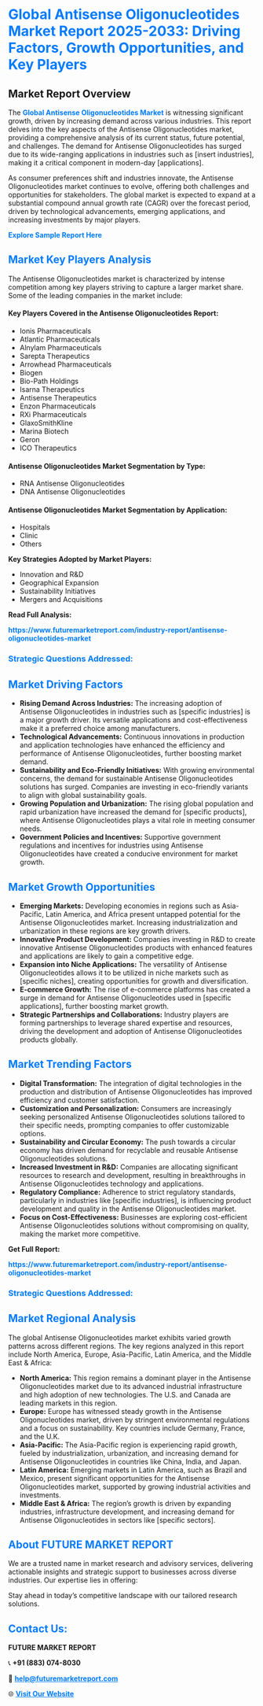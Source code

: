 <h1 style="color: #007BFF;">Global Antisense Oligonucleotides Market Report 2025-2033: Driving Factors, Growth Opportunities, and Key Players</h1>

<section id="overview">
<h2>Market Report Overview</h2>
<p>The <a href="https://www.futuremarketreport.com/industry-report/antisense-oligonucleotides-market" style="color: #007BFF; text-decoration: none;"><strong>Global Antisense Oligonucleotides Market</strong></a> is witnessing significant growth, driven by increasing demand across various industries. This report delves into the key aspects of the Antisense Oligonucleotides market, providing a comprehensive analysis of its current status, future potential, and challenges. The demand for Antisense Oligonucleotides has surged due to its wide-ranging applications in industries such as [insert industries], making it a critical component in modern-day [applications].</p>
<p>As consumer preferences shift and industries innovate, the Antisense Oligonucleotides market continues to evolve, offering both challenges and opportunities for stakeholders. The global market is expected to expand at a substantial compound annual growth rate (CAGR) over the forecast period, driven by technological advancements, emerging applications, and increasing investments by major players.</p>
</section>

<section id="overview">
<p><a href="https://www.futuremarketreport.com/request-sample/reportId=77510" style="color: #007BFF; text-decoration: none;"><strong>Explore Sample Report Here</strong></a></p>
</section>

<section id="key-players">
<h2 style="color: #007BFF;">Market Key Players Analysis</h2>
<p>The Antisense Oligonucleotides market is characterized by intense competition among key players striving to capture a larger market share. Some of the leading companies in the market include:</p>
<h4>Key Players Covered in the Antisense Oligonucleotides Report:</h4>
<ul><li>Ionis Pharmaceuticals</li><li>Atlantic Pharmaceuticals</li><li>Alnylam Pharmaceuticals</li><li>Sarepta Therapeutics</li><li>Arrowhead Pharmaceuticals</li><li>Biogen</li><li>Bio-Path Holdings</li><li>Isarna Therapeutics</li><li>Antisense Therapeutics</li><li>Enzon Pharmaceuticals</li><li>RXi Pharmaceuticals</li><li>GlaxoSmithKline</li><li>Marina Biotech</li><li>Geron</li><li>ICO Therapeutics</li></ul>
<h4>Antisense Oligonucleotides Market Segmentation by Type:</h4>
<ul><li>RNA Antisense Oligonucleotides</li><li>DNA Antisense Oligonucleotides</li></ul>

<h4>Antisense Oligonucleotides Market Segmentation by Application:</h4>
<ul><li>Hospitals</li><li>Clinic</li><li>Others</li></ul>
<p><strong>Key Strategies Adopted by Market Players:</strong></p>
<ul>
<li>Innovation and R&D</li>
<li>Geographical Expansion</li>
<li>Sustainability Initiatives</li>
<li>Mergers and Acquisitions</li>
</ul>
</section>

<section>
<p><strong>Read Full Analysis: </strong></p><a href="https://www.futuremarketreport.com/industry-report/antisense-oligonucleotides-market" style="color: #007BFF; text-decoration: none;"><strong>https://www.futuremarketreport.com/industry-report/antisense-oligonucleotides-market</strong></a>
<h3 style="color: #007BFF;">Strategic Questions Addressed:</h3>
</section>

<section id="driving-factors">
<h2 style="color: #007BFF;">Market Driving Factors</h2>
<ul>
<li><strong>Rising Demand Across Industries:</strong> The increasing adoption of Antisense Oligonucleotides in industries such as [specific industries] is a major growth driver. Its versatile applications and cost-effectiveness make it a preferred choice among manufacturers.</li>
<li><strong>Technological Advancements:</strong> Continuous innovations in production and application technologies have enhanced the efficiency and performance of Antisense Oligonucleotides, further boosting market demand.</li>
<li><strong>Sustainability and Eco-Friendly Initiatives:</strong> With growing environmental concerns, the demand for sustainable Antisense Oligonucleotides solutions has surged. Companies are investing in eco-friendly variants to align with global sustainability goals.</li>
<li><strong>Growing Population and Urbanization:</strong> The rising global population and rapid urbanization have increased the demand for [specific products], where Antisense Oligonucleotides plays a vital role in meeting consumer needs.</li>
<li><strong>Government Policies and Incentives:</strong> Supportive government regulations and incentives for industries using Antisense Oligonucleotides have created a conducive environment for market growth.</li>
</ul>
</section>

<section id="growth-opportunities">
<h2 style="color: #007BFF;">Market Growth Opportunities</h2>
<ul>
<li><strong>Emerging Markets:</strong> Developing economies in regions such as Asia-Pacific, Latin America, and Africa present untapped potential for the Antisense Oligonucleotides market. Increasing industrialization and urbanization in these regions are key growth drivers.</li>
<li><strong>Innovative Product Development:</strong> Companies investing in R&D to create innovative Antisense Oligonucleotides products with enhanced features and applications are likely to gain a competitive edge.</li>
<li><strong>Expansion into Niche Applications:</strong> The versatility of Antisense Oligonucleotides allows it to be utilized in niche markets such as [specific niches], creating opportunities for growth and diversification.</li>
<li><strong>E-commerce Growth:</strong> The rise of e-commerce platforms has created a surge in demand for Antisense Oligonucleotides used in [specific applications], further boosting market growth.</li>
<li><strong>Strategic Partnerships and Collaborations:</strong> Industry players are forming partnerships to leverage shared expertise and resources, driving the development and adoption of Antisense Oligonucleotides products globally.</li>
</ul>
</section>

<section id="trending-factors">
<h2 style="color: #007BFF;">Market Trending Factors</h2>
<ul>
<li><strong>Digital Transformation:</strong> The integration of digital technologies in the production and distribution of Antisense Oligonucleotides has improved efficiency and customer satisfaction.</li>
<li><strong>Customization and Personalization:</strong> Consumers are increasingly seeking personalized Antisense Oligonucleotides solutions tailored to their specific needs, prompting companies to offer customizable options.</li>
<li><strong>Sustainability and Circular Economy:</strong> The push towards a circular economy has driven demand for recyclable and reusable Antisense Oligonucleotides solutions.</li>
<li><strong>Increased Investment in R&D:</strong> Companies are allocating significant resources to research and development, resulting in breakthroughs in Antisense Oligonucleotides technology and applications.</li>
<li><strong>Regulatory Compliance:</strong> Adherence to strict regulatory standards, particularly in industries like [specific industries], is influencing product development and quality in the Antisense Oligonucleotides market.</li>
<li><strong>Focus on Cost-Effectiveness:</strong> Businesses are exploring cost-efficient Antisense Oligonucleotides solutions without compromising on quality, making the market more competitive.</li>
</ul>
</section>

<section>
<p><strong>Get Full Report: </strong></p><a href="https://www.futuremarketreport.com/industry-report/antisense-oligonucleotides-market" style="color: #007BFF; text-decoration: none;"><strong>https://www.futuremarketreport.com/industry-report/antisense-oligonucleotides-market</strong></a>
<h3 style="color: #007BFF;">Strategic Questions Addressed:</h3>
</section>


<section id="regional-analysis">
<h2 style="color: #007BFF;">Market Regional Analysis</h2>
<p>The global Antisense Oligonucleotides market exhibits varied growth patterns across different regions. The key regions analyzed in this report include North America, Europe, Asia-Pacific, Latin America, and the Middle East & Africa:</p>
<ul>
<li><strong>North America:</strong> This region remains a dominant player in the Antisense Oligonucleotides market due to its advanced industrial infrastructure and high adoption of new technologies. The U.S. and Canada are leading markets in this region.</li>
<li><strong>Europe:</strong> Europe has witnessed steady growth in the Antisense Oligonucleotides market, driven by stringent environmental regulations and a focus on sustainability. Key countries include Germany, France, and the U.K.</li>
<li><strong>Asia-Pacific:</strong> The Asia-Pacific region is experiencing rapid growth, fueled by industrialization, urbanization, and increasing demand for Antisense Oligonucleotides in countries like China, India, and Japan.</li>
<li><strong>Latin America:</strong> Emerging markets in Latin America, such as Brazil and Mexico, present significant opportunities for the Antisense Oligonucleotides market, supported by growing industrial activities and investments.</li>
<li><strong>Middle East & Africa:</strong> The region’s growth is driven by expanding industries, infrastructure development, and increasing demand for Antisense Oligonucleotides in sectors like [specific sectors].</li>
</ul>
</section>

<footer>
<h2 style="color: #007BFF;">About FUTURE MARKET REPORT</h2>
<p>We are a trusted name in market research and advisory services, delivering actionable insights and strategic support to businesses across diverse industries. Our expertise lies in offering:</p>

<p>Stay ahead in today’s competitive landscape with our tailored research solutions.</p>

<h2 style="color: #007BFF;">Contact Us:</h2>
<p><strong>FUTURE MARKET REPORT</strong></p>
<p>📞 <strong>+91 (883) 074-8030</strong></p>
<p>📧 <strong><a href="mailto:help@futuremarketreport.com" style="color: #007BFF;">help@futuremarketreport.com</a></strong></p>
<p>🌐 <strong><a href="https://www.futuremarketreport.com/" style="color: #007BFF;">Visit Our Website</a></strong></p>
</footer>